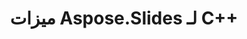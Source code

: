 ---
title: ميزات Aspose.Slides لـ C++
type: docs
weight: 30
url: /cpp/aspose-slides-for-c-features/
---